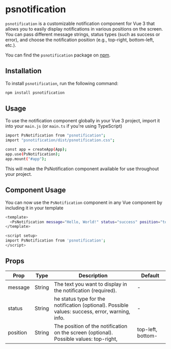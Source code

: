 # psnotification

`psnotification` is a customizable notification component for Vue 3 that allows you to easily display notifications in various positions on the screen. You can pass different message strings, status types (such as success or error), and choose the notification position (e.g., top-right, bottom-left, etc.).

You can find the `psnotification` package on [npm](https://www.npmjs.com/package/psnotification).


## Installation

To install `psnotification`, run the following command:

```bash
npm install psnotification
```
## Usage
To use the notification component globally in your Vue 3 project, import it into your `main.js` (or `main.ts` if you're using TypeScript)

```bash
import PsNotification from "psnotification";
import "psnotification/dist/psnotification.css";

const app = createApp(App);
app.use(PsNotification);
app.mount("#app");

```

This will make the PsNotification component available for use throughout your project.

## Component Usage
You can now use the `PsNotification` component in any Vue component by including it in your template

```bash
<template>
  <PsNotification message="Hello, World!" status="success" position="top-right" />
</template>

<script setup>
import PsNotification from 'psnotification';
</script>
```

## Props

| Prop | Type | Description | Default |
| -------- | -------- | -------- | -------- |
| message | String | The text you want to display in the notification (required). | - |
| status | String | he status type for the notification (optional). Possible values: success, error, warning, info. | - |
| position | String |The position of the notification on the screen (optional). Possible values: top-right, | top-left, bottom-